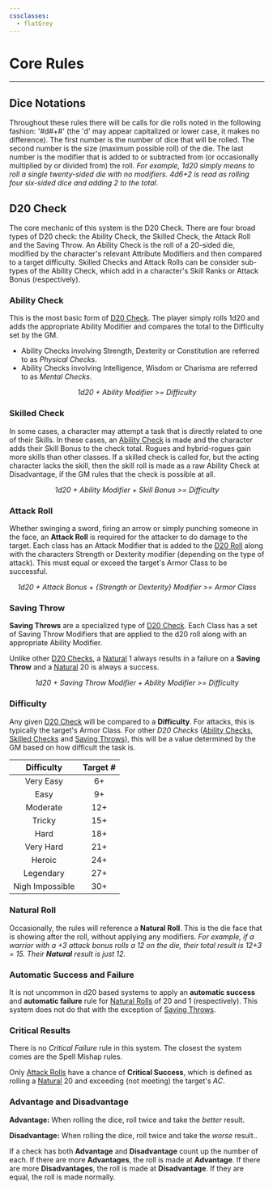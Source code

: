```yaml
---
cssclasses:
  - flatGrey
---
```

# Core Rules

---
## Dice Notations
Throughout these rules there will be calls for die rolls noted in the following fashion: '#d#+#' (the 'd' may appear capitalized or lower case, it makes no difference).  The first number is the number of dice that will be rolled.  The second number is the size (maximum possible roll) of the die.  The last number is the modifier that is added to or subtracted from (or occasionally multiplied by or divided from) the roll.  *For example, 1d20 simply means to roll a single twenty-sided die with no modifiers.  4d6+2 is read as rolling four six-sided dice and adding 2 to the total.*

## D20 Check
The core mechanic of this system is the D20 Check. There are four broad types of D20 check: the Ability Check, the Skilled Check, the Attack Roll and the Saving Throw. An Ability Check is the roll of a 20-sided die, modified by the character's relevant Attribute Modifiers and then compared to a target difficulty. Skilled Checks and Attack Rolls can be consider sub-types of the Ability Check, which add in a character's Skill Ranks or Attack Bonus (respectively).

### Ability Check
This is the most basic form of [D20 Check](#D20%20Check). The player simply rolls 1d20 and adds the appropriate Ability Modifier and compares the total to the Difficulty set by the GM.
- Ability Checks involving Strength, Dexterity or Constitution are referred to as *Physical Checks*.
- Ability Checks involving Intelligence, Wisdom or Charisma are referred to as *Mental Checks*.

<p style="text-align:center;"><i>1d20 + Ability Modifier >= Difficulty</i></p>

### Skilled Check
In some cases, a character may attempt a task that is directly related to one of their Skills. In these cases, an [Ability Check](#Ability%20Check) is made and the character adds their Skill Bonus to the check total. Rogues and hybrid-rogues gain more skills than other classes. If a skilled check is called for, but the acting character lacks the skill, then the skill roll is made as a raw Ability Check at Disadvantage, if the GM rules that the check is possible at all.

<p style="text-align:center;"><i>1d20 + Ability Modifier + Skill Bonus >= Difficulty</i></p>

### Attack Roll
Whether swinging a sword, firing an arrow or simply punching someone in the face, an **Attack Roll** is required for the attacker to do damage to the target. Each class has an Attack Modifier that is added to the [D20 Roll](#The%20D20%20Check) along with the characters Strength or Dexterity modifier (depending on the type of attack). This must equal or exceed the target's Armor Class to be successful.

<p style="text-align:center;"><i>1d20 + Attack Bonus + {Strength or Dexterity} Modifier >= Armor Class</i></p>

### Saving Throw
**Saving Throws** are a specialized type of [D20 Check](#D20%20Check). Each Class has a set of Saving Throw Modifiers that are applied to the d20 roll along with an appropriate Ability Modifier.

Unlike other [D20 Checks](#D20%20Check), a [Natural](#Natural%20Roll) 1 always results in a failure on a **Saving Throw** and a [Natural](#Natural%20Roll) 20 is always a success.

<p style="text-align:center;"><i>1d20 + Saving Throw Modifier + Ability Modifier >= Difficulty</i></p>

### Difficulty
Any given [D20 Check](#D20%20Check) will be compared to a **Difficulty**. For attacks, this is typically the target's Armor Class. For other *D20 Checks* ([Ability Checks](#Ability%20Check), [Skilled Checks](#Skilled%20Check) and [Saving Throws](#Saving%20Throw)), this will be a value determined by the GM based on how difficult the task is.

| Difficulty      | Target # |
|:---------------:|:--------:|
| Very Easy       | 6+       |
| Easy            | 9+       |
| Moderate        | 12+      |
| Tricky          | 15+      |
| Hard            | 18+      |
| Very Hard       | 21+      |
| Heroic          | 24+      |
| Legendary       | 27+      |
| Nigh Impossible | 30+      |

### Natural Roll
Occasionally, the rules will reference a **Natural Roll**. This is the die face that is showing after the roll, without applying any modifiers. *For example, if a warrior with a +3 attack bonus rolls a 12 on the die, their total result is 12+3 = 15. Their **Natural** result is just 12.*

### Automatic Success and Failure
It is not uncommon in d20 based systems to apply an **automatic success** and **automatic failure** rule for [Natural Rolls](#Natural%20Roll) of 20 and 1 (respectively). This system does not do that with the exception of [Saving Throws](#Saving%20Throw).

### Critical Results
There is no *Critical Failure* rule in this system.  The closest the system comes are the Spell Mishap rules.

Only [Attack Rolls](#Attack%20Roll) have a chance of **Critical Success**, which is defined as rolling a [Natural](#Natural%20Roll) 20 and exceeding (not meeting) the target's *AC*.

### Advantage and Disadvantage
**Advantage:** When rolling the dice, roll twice and take the *better* result.

**Disadvantage:** When rolling the dice, roll twice and take the *worse* result..

If a check has both **Advantage** and **Disadvantage** count up the number of each.  If there are more **Advantages**, the roll is made at **Advantage**.  If there are more **Disadvantages**, the roll is made at **Disadvantage**.  If they are equal, the roll is made normally.